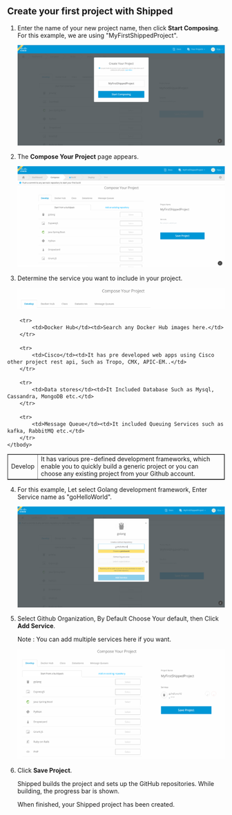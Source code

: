 ##  Create your first project with Shipped    

1. Enter the name of your new project name, then click **Start Composing**. For this example, we are using "MyFirstShippedProject".

	![](assets/2_1.PNG)

2. The **Compose Your Project** page appears.
 
	![](assets/2_2.PNG)

3. Determine the service you want to include in your project.
    
    ![](assets/2_3.PNG)

<table border="1">
    <tbody>
        <tr>
            <td>Develop</td>
            <td> It has various pre-defined development frameworks, which enable you to quickly build a generic project or you can choose any existing project from your Github account.</td>
        </tr>
        
        <tr>
            <td>Docker Hub</td><td>Search any Docker Hub images here.</td>
        </tr>
        
        <tr>
            <td>Cisco</td><td>It has pre developed web apps using Cisco other project rest api, Such as Tropo, CMX, APIC-EM..</td>
        </tr>
        
        <tr>
            <td>Data stores</td><td>It Included Database Such as Mysql, Cassandra, MongoDB etc.</td>
        </tr>
        
        <tr>
            <td>Message Queue</td><td>It included Queuing Services such as kafka, RabbitMQ etc.</td>
        </tr>
    </tbody>
</table>


4. For this example, Let select Golang development framework, Enter Service name as "goHelloWorld".

	![](assets/2_4.PNG)
  
5. Select Github Organization, By Default Choose Your default, then Click **Add Service**. 

    Note : You can add multiple services here if you want.

	![](assets/2_5.PNG)

6. Click  **Save Project**. 

	Shipped builds the project and sets up the GitHub repositories. While building, the progress bar is shown. 

	When finished, your Shipped project has been created.

